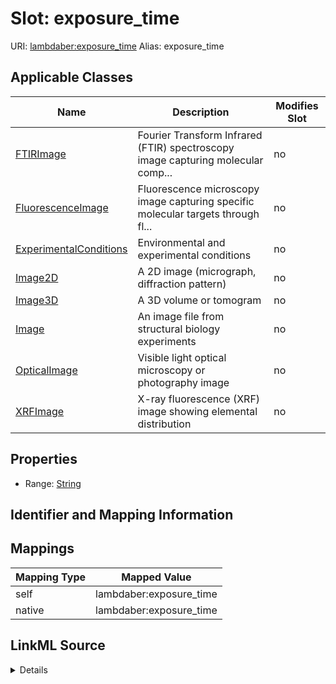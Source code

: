 

# Slot: exposure_time 



URI: [lambdaber:exposure_time](https://w3id.org/lambda-ber-schema/exposure_time)
Alias: exposure_time

<!-- no inheritance hierarchy -->





## Applicable Classes

| Name | Description | Modifies Slot |
| --- | --- | --- |
| [FTIRImage](FTIRImage.md) | Fourier Transform Infrared (FTIR) spectroscopy image capturing molecular comp... |  no  |
| [FluorescenceImage](FluorescenceImage.md) | Fluorescence microscopy image capturing specific molecular targets through fl... |  no  |
| [ExperimentalConditions](ExperimentalConditions.md) | Environmental and experimental conditions |  no  |
| [Image2D](Image2D.md) | A 2D image (micrograph, diffraction pattern) |  no  |
| [Image3D](Image3D.md) | A 3D volume or tomogram |  no  |
| [Image](Image.md) | An image file from structural biology experiments |  no  |
| [OpticalImage](OpticalImage.md) | Visible light optical microscopy or photography image |  no  |
| [XRFImage](XRFImage.md) | X-ray fluorescence (XRF) image showing elemental distribution |  no  |






## Properties

* Range: [String](String.md)




## Identifier and Mapping Information







## Mappings

| Mapping Type | Mapped Value |
| ---  | ---  |
| self | lambdaber:exposure_time |
| native | lambdaber:exposure_time |




## LinkML Source

<details>
```yaml
name: exposure_time
alias: exposure_time
domain_of:
- Image
- ExperimentalConditions
range: string

```
</details>